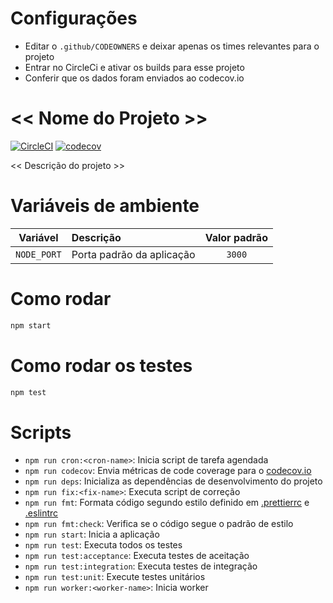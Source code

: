 # Configurações

- Editar o `.github/CODEOWNERS` e deixar apenas os times relevantes para o projeto
- Entrar no CircleCi e ativar os builds para esse projeto
- Conferir que os dados foram enviados ao codecov.io


#  << Nome do Projeto >>

[![CircleCI](https://circleci.com/gh/b2wads/nodejs-boilerplate/tree/master.svg?style=svg)](https://circleci.com/gh/b2wads/nodejs-boilerplate/tree/master)
[![codecov](https://codecov.io/gh/b2wads/nodejs-boilerplate/branch/master/graph/badge.svg)](https://codecov.io/gh/b2wads/nodejs-boilerplate)

<< Descrição do projeto >>
  
#  Variáveis de ambiente

| Variável | Descrição | Valor padrão |
|:-----------:|:--------------------------|:------------:|
| `NODE_PORT` | Porta padrão da aplicação | `3000` |


#  Como rodar
```sh
npm start
```
  

#  Como rodar os testes
```sh
npm test
```  
  

#  Scripts

- `npm run cron:<cron-name>`: Inicia script de tarefa agendada
- `npm run codecov`: Envia métricas de code coverage para o [codecov.io](codecov.io)
- `npm run deps`: Inicializa as dependências de desenvolvimento do projeto
- `npm run fix:<fix-name>`: Executa script de correção
- `npm run fmt`: Formata código segundo estilo definido em [.prettierrc](.prettierrc) e [.eslintrc](.eslintrc)
- `npm run fmt:check`: Verifica se o código segue o padrão de estilo
- `npm run start`: Inicia a aplicação
- `npm run test`: Executa todos os testes
- `npm run test:acceptance`: Executa testes de aceitação
- `npm run test:integration`: Executa testes de integração
- `npm run test:unit`: Execute testes unitários
- `npm run worker:<worker-name>`: Inicia worker
